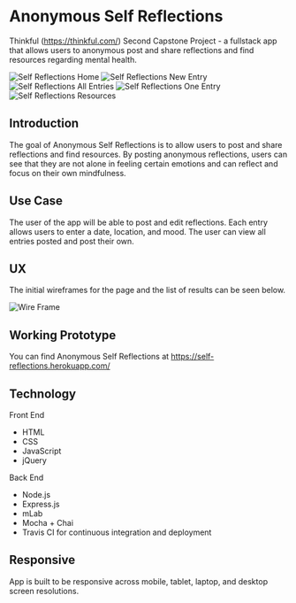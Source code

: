 # Anonymous Self Reflections
Thinkful (https://thinkful.com/) Second Capstone Project - a fullstack app that allows users to anonymous post and share reflections and find resources regarding mental health.

![Self Reflections Home](https://github.com/annalyncs/self-reflections/blob/master/screenshots/self%20reflection%20home.png?raw=true)
![Self Reflections New Entry](https://github.com/annalyncs/self-reflections/blob/master/screenshots/self%20reflection%20new%20entry.png?raw=true)
![Self Reflections All Entries](https://github.com/annalyncs/self-reflections/blob/master/screenshots/self%20reflection%20all%20entries.png?raw=true)
![Self Reflections One Entry](https://github.com/annalyncs/self-reflections/blob/master/screenshots/self%20reflection%20all%20entries.png?raw=true)
![Self Reflections Resources](https://github.com/annalyncs/self-reflections/blob/master/screenshots/self%20reflections%20resources.png?raw=true)


## Introduction
The goal of Anonymous Self Reflections is to allow users to post and share reflections and find resources. By posting anonymous reflections, users can see that they are not alone in feeling certain emotions and can reflect and focus on their own mindfulness.

## Use Case
The user of the app will be able to post and edit reflections. Each entry allows users to enter a date, location, and mood. The user can view all entries posted and post their own.

## UX
The initial wireframes for the page and the list of results can be seen below.

![Wire Frame](https://github.com/annalyncs/self-reflections/blob/master/screenshots/wireframes.jpeg?raw=true)

## Working Prototype
You can find Anonymous Self Reflections at https://self-reflections.herokuapp.com/

## Technology

Front End

* HTML
* CSS
* JavaScript
* jQuery

Back End

* Node.js
* Express.js
* mLab
* Mocha + Chai
* Travis CI for continuous integration and deployment

## Responsive

App is built to be responsive across mobile, tablet, laptop, and desktop screen resolutions.
